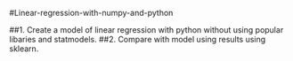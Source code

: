#Linear-regression-with-numpy-and-python

##1. Create a model of linear regression with python without using popular libaries and statmodels.
##2. Compare with model using results using sklearn.   
